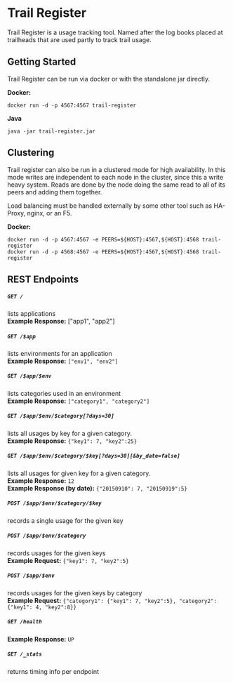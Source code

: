 # Trail Register

Trail Register is a usage tracking tool. Named after the log books placed at trailheads that are used partly to track trail usage.

## Getting Started

Trail Register can be run via docker or with the standalone jar directly.

**Docker:**

    docker run -d -p 4567:4567 trail-register

**Java**

    java -jar trail-register.jar

## Clustering

Trail register can also be run in a clustered mode for high availability. In this mode writes are independent to each node in the cluster,
since this a write heavy system. Reads are done by the node doing the same read to all of its peers and adding them together.

Load balancing must be handled externally by some other tool such as HA-Proxy, nginx, or an F5.

**Docker:**              

    docker run -d -p 4567:4567 -e PEERS=${HOST}:4567,${HOST}:4568 trail-register
    docker run -d -p 4568:4567 -e PEERS=${HOST}:4567,${HOST}:4568 trail-register

## REST Endpoints

##### `GET /`
lists applications<br>
**Example Response:** ["app1", "app2"]

##### `GET /$app`
lists environments for an application<br>
**Example Response:** `["env1", "env2"]`

##### `GET /$app/$env`
lists categories used in an environment<br>
**Example Response:** `["category1", "category2"]`

##### `GET /$app/$env/$category[?days=30]`
lists all usages by key for a given category.<br>
**Example Response:** `{"key1": 7, "key2":25}`

##### `GET /$app/$env/$category/$key[?days=30][&by_date=false]`
lists all usages for given key for a given category.<br>
**Example Response:** `12`<br>
**Example Response (by date):** `{"20150910": 7, "20150919":5}`

##### `POST /$app/$env/$category/$key`
records a single usage for the given key

##### `POST /$app/$env/$category`
records usages for the given keys<br>
**Example Request:** `{"key1": 7, "key2":5}`

##### `POST /$app/$env`
records usages for the given keys by category<br>
**Example Request:** `{"category1": {"key1": 7, "key2":5}, "category2": {"key1": 4, "key2":8}}`

##### `GET /health`
**Example Response:** `UP`

##### `GET /_stats`
returns timing info per endpoint
